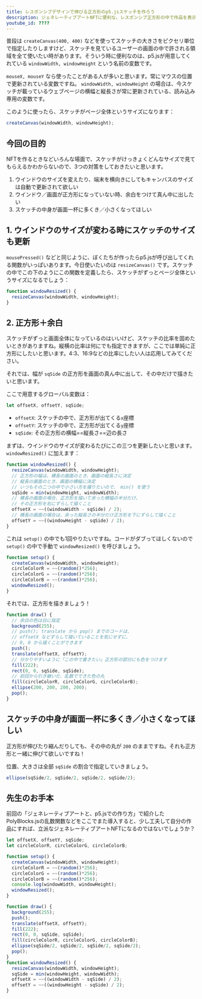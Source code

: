 ```yaml
---
title: レスポンシブデザインで伸びる正方形のp5.jsスケッチを作ろう
description: ジェネレーティブアートNFTに便利な、レスポンシブ正方形の中で作品を表示させる方法を紹介します！
youtube_id: ????
---
```


普段は `createCanvas(400, 400)` などを使ってスケッチの大きさをピクセリ単位で指定したりしますけど、スケッチを見ているユーザーの画面の中で許される領域を全て使いたい時があります。そういう時に便利なのは、p5.jsが用意してくれている `windowWidth, windowHeight` という名前の変数です。

`mouseX, mouseY` なら使ったことがある人が多いと思います。常にマウスの位置で更新されている変数ですね。 `windowWidth, windowHeight` の場合は、今スケッチが載っているウェブページの横幅と縦長さが常に更新されている、読み込み専用の変数です。

このように使ったら、スケッチがページ全体というサイズになります：

```js
createCanvas(windowWidth, windowHeight);
```

## 今回の目的

NFTを作るときなどいろんな場面で、スケッチがけっきょくどんなサイズで見てもらえるかわからないので、3つの対策をしておきたいと思います。

1. ウインドウのサイズを変えたり、端末を横向きにしてもキャンバスのサイズは自動で更新されて欲しい
2. ウインドウ／画面が正方形になっていない時、余白をつけて真ん中に出したい
3. スケッチの中身が画面一杯に多くき／小さくなってほしい

## 1. ウインドウのサイズが変わる時にスケッチのサイズも更新

`mousePressed()` などと同じように、ぼくたちが作ったらp5.jsが呼び出してくれる関数がいっぱいあります。今日使いたいのは `resizeCanvas()` です。スケッチの中でこの下のようにこの関数を定義したら、スケッチがずっとページ全体というサイズになるでしょう：

```js
function windowResized() {
  resizeCanvas(windowWidth, windowHeight);
}
```

## 2. 正方形＋余白

スケッチがずっと画面全体になっているのはいいけど、スケッチの比率を固めたいときがありますね。縦横の比率は何にでも指定できますが、ここでは単純に正方形にしたいと思います。4:3、16:9などの比率にしたい人は応用してみてください。

それでは、幅が `sqSide` の正方形を画面の真ん中に出して、その中だけで描きたいと思います。

ここで用意するグローバル変数は：

```js
let offsetX, offsetY, sqSide;
```

- `offsetX`: スケッチの中で、正方形が出てくる`x`座標
- `offsetY`: スケッチの中で、正方形が出てくる`y`座標
- `sqSide`: その正方形の横幅==縦長さ==辺の長さ

まずは、ウインドウのサイズが変わるたびにこの三つを更新したいと思います。 `windowResized()` に加えます：

```js
function windowResized() {
  resizeCanvas(windowWidth, windowHeight);
  // 正方形の幅は、横長の画面のとき、画面の縦長さに決定
  // 縦長の画面のとき、画面の横幅に決定
  // いつもその二つの中で小さい方を撮りたいので、 min() を使う
  sqSide = min(windowHeight, windowWidth);
  // 横長の画面の場合、正方形を描いて余った横幅の半分だけ、
  // その正方形を右にずらして描くこと
  offsetX = ~~((windowWidth - sqSide) / 2);
  // 横長の画面の場合は、余った縦長さの半分だけ正方形を下にずらして描くこと
  offsetY = ~~((windowHeight - sqSide) / 2);
}
```

これは `setup()` の中でも1回やりたいですね。コードがダブってほしくないので `setup()` の中で手動で `windowResized()` を呼びましょう。

```js
function setup() {
  createCanvas(windowWidth, windowHeight);
  circleColorR = ~~(random()*256);
  circleColorG = ~~(random()*256);
  circleColorB = ~~(random()*256);
  windowResized();
}
```

それでは、正方形を描きましょう！

```js
function draw() {
  // 余白の色は白に指定
  background(255);
  // push(); translate から pop() までのコードは、
  // offsetX などずらして描いていることを気にせずに、
  // 0, 0 から描くことができます
  push();
  translate(offsetX, offsetY);
  // 分かりやすいように「この中で書きたい」正方形の部分にも色をつけます
  fill(222);
  rect(0, 0, sqSide, sqSide);
  // 前回から引き継いだ、乱数でできた色の丸
  fill(circleColorR, circleColorG, circleColorB);
  ellipse(200, 200, 200, 200);
  pop();
}
```

## スケッチの中身が画面一杯に多くき／小さくなってほしい

正方形が伸びたり縮んだりしても、その中の丸が `200` のままですね。それも正方形と一緒に伸びて欲しいですね！

位置、大きさは全部 `sqSide` の割合で指定していきましょう。

```js
ellipse(sqSide/2, sqSide/2, sqSide/2, sqSide/2);
```

## 先生のお手本

前回の「ジェネレーティブアートと、p5.jsでの作り方」で紹介したPolyBlocks.jsの乱数関数などをここでまた導入すると、少し工夫して自分の作品にすれば、立派なジェネレーティブアートNFTになるのではないでしょうか？

```js
let offsetX, offsetY, sqSide;
let circleColorR, circleColorG, circleColorB;

function setup() {
  createCanvas(windowWidth, windowHeight);
  circleColorR = ~~(random()*256);
  circleColorG = ~~(random()*256);
  circleColorB = ~~(random()*256);
  console.log(windowWidth, windowHeight);
  windowResized();
}

function draw() {
  background(255);
  push();
  translate(offsetX, offsetY);
  fill(222);
  rect(0, 0, sqSide, sqSide);
  fill(circleColorR, circleColorG, circleColorB);
  ellipse(sqSide/2, sqSide/2, sqSide/2, sqSide/2);
  pop();
}
function windowResized() {
  resizeCanvas(windowWidth, windowHeight);
  sqSide = min(windowHeight, windowWidth);
  offsetX = ~~((windowWidth - sqSide) / 2);
  offsetY = ~~((windowHeight - sqSide) / 2);
}
```
